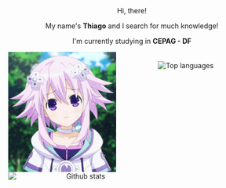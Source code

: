 <div align="center">
Hi, there!

My name's **Thiago** and I search for much knowledge!

I'm currently studying in **CEPAG - DF**

<img src="./img/neptune.gif" width="220px" align="left">

<br>

<img alt="Github stats" align="left" width="300px" src="https://github-readme-stats.vercel.app/api?username=ThiaudioTT&count_private=true&show_icons=true&theme=chartreuse-dark">

<img alt="Top languages" width="200" align="center" src="https://github-readme-stats.vercel.app/api/top-langs/?username=ThiaudioTT&layout=compact&theme=chartreuse-dark">
</div>